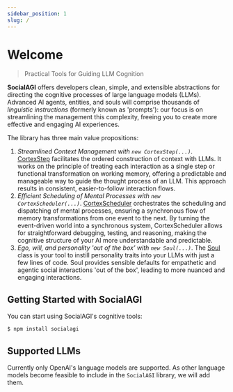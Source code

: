 ```yaml
---
sidebar_position: 1
slug: /
---
```


# Welcome

> Practical Tools for Guiding LLM Cognition

**SocialAGI** offers developers clean, simple, and extensible abstractions for directing the cognitive processes of large language models (LLMs). Advanced AI agents, entities, and souls will comprise thousands of *linguistic instructions* (formerly known as 'prompts'): our focus is on streamlining the management this complexity, freeing you to create more effective and engaging AI experiences.

The library has three main value propositions:

1. *Streamlined Context Management with `new CortexStep(...)`*. [CortexStep](/CortexStep/intro) facilitates the ordered construction of context with LLMs. It works on the principle of treating each interaction as a single step or functional transformation on working memory, offering a predictable and manageable way to guide the thought process of an LLM. This approach results in consistent, easier-to-follow interaction flows.
1. *Efficient Scheduling of Mental Processes with `new CortexScheduler(...)`*. [CortexScheduler](/CortexScheduler/intro) orchestrates the scheduling and dispatching of mental processes, ensuring a synchronous flow of memory transformations from one event to the next. By turning the event-driven world into a synchronous system, CortexScheduler allows for straightforward debugging, testing, and reasoning, making the cognitive structure of your AI more understandable and predictable.
1. *Ego, will, and personality 'out of the box' with `new Soul(...)`*. The [Soul](/Soul) class is your tool to instill personality traits into your LLMs with just a few lines of code. Soul provides sensible defaults for empathetic and agentic social interactions 'out of the box', leading to more nuanced and engaging interactions.

## Getting Started with SocialAGI

You can start using SocialAGI's cognitive tools:

```bash
$ npm install socialagi
```

## Supported LLMs

Currently only OpenAI's language models are supported. As other language models become feasible to include in the `SocialAGI` library, we will add them.